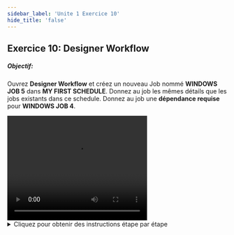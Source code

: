 ```yaml
---
sidebar_label: 'Unite 1 Exercice 10'
hide_title: 'false'
---
```


## Exercice 10: Designer Workflow

##### Objectif:

Ouvrez **Designer Workflow** et créez un nouveau Job nommé **WINDOWS JOB 5** dans **MY FIRST SCHEDULE**. Donnez au job les mêmes détails que les jobs existants dans ce schedule. 
Donnez au job une **dépendance requise** pour **WINDOWS JOB 4**.

<div>
<video width="320" height="240" controls>
  <source src="videobasic/U1E10.mp4" type="video/mp4"></source>
Your browser does not support the video tag.
</video>
</div>

<details>

<summary>Cliquez pour obtenir des instructions étape par étape</summary>

1.	Sous la rubrique **Administration**, double-cliquez sur **Designer Workflow**.
2.	Dans la liste **Select Schedule**, sélectionnez **My First Schedule**.
3.	**Cliquez** et **faites glisser** autour de la zone dans laquelle vous souhaitez sélectionner et déplacer un groupe d'éléments.
4.	Dans le cadre **Outils**, cliquez, faites glisser et déposez l'icône **Ajouter un job** dans le diagramme du schedule.
5.	Dans l'écran **Job Master**, entrez **Windows Job 5** comme nom.
6.	Sélectionnez **Windows** comme type de Job
7.	Dans la liste déroulante **Machine Primaire**, sélectionnez la machine **SMATraining** sur laquelle le job doit être exécuté.
8.	Dans la liste déroulante **User ID**, sélectionnez ```SMATRAINING\SMAUSER```
9.	Sur la **ligne de commande**, utilisez le programme générique :
10.	```"C:\Program Files\OpConxps\MSLSAM\Genericp.exe" -t10 -e0```
11.	Cliquez sur le bouton **Sauvegarder** dans la barre d'outils Job Master.
12.	Cliquez sur l'onglet **Fréquence** et ajoutez une fréquence.
13.	Cliquez sur le **X** à droite de l'onglet **Job Master** pour fermer l'écran Job Master.
14.	Dans le cadre **Outils**, cliquez sur **Ajouter une Dépendance**.
15.	Tout d'abord, **cliquez** sur le Job qui fait l'objet de la Dépendance (exemple :  **Windows Job 4**).
16.	**Cliquez** ensuite sur le Job dans lequel créer la dépendance (exemple :  **Windows Job 5**).
17.	Dans la fenêtre Ajouter Dépendance du job, cochez le bouton d'option Type de Dépendance choisi (exemple : **Requise**).
18.	Cliquez sur le bouton **OK** pour enregistrer la dépendance de Job ajoutée. Remarque : notez que l'icône de la souris conserve le pointeur « Ajouter une Dépendance ». Vous pouvez cliquer sur " Select " dans le panneau Outils ou appuyer simplement sur la touche Echap.
19.	Fermez l'onglet **Designer Workflow**.

</details>
